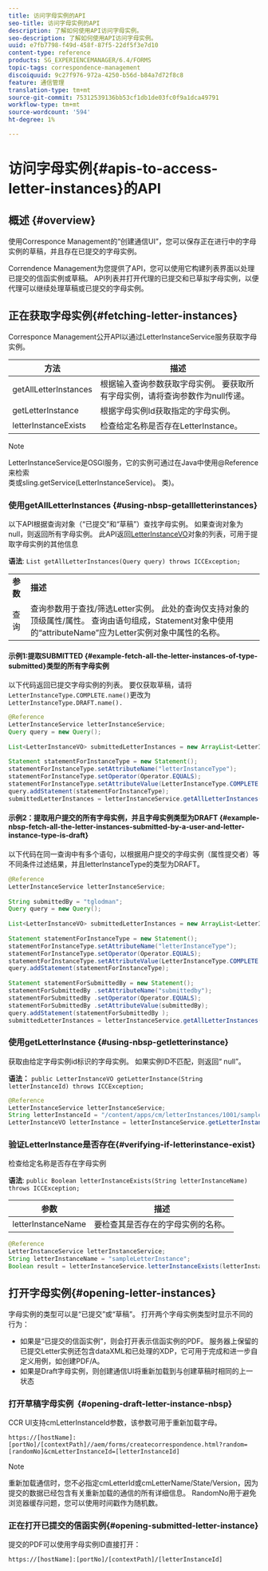 ```yaml
---
title: 访问字母实例的API
seo-title: 访问字母实例的API
description: 了解如何使用API访问字母实例。
seo-description: 了解如何使用API访问字母实例。
uuid: e7fb7798-f49d-458f-87f5-22df5f3e7d10
content-type: reference
products: SG_EXPERIENCEMANAGER/6.4/FORMS
topic-tags: correspondence-management
discoiquuid: 9c27f976-972a-4250-b56d-b84a7d72f8c8
feature: 通信管理
translation-type: tm+mt
source-git-commit: 75312539136bb53cf1db1de03fc0f9a1dca49791
workflow-type: tm+mt
source-wordcount: '594'
ht-degree: 1%

---
```



# 访问字母实例{#apis-to-access-letter-instances}的API

## 概述 {#overview}

使用Corresponce Management的“创建通信UI”，您可以保存正在进行中的字母实例的草稿，并且存在已提交的字母实例。

Correndence Management为您提供了API，您可以使用它构建列表界面以处理已提交的信函实例或草稿。 API列表并打开代理的已提交和已草拟字母实例，以便代理可以继续处理草稿或已提交的字母实例。

## 正在获取字母实例{#fetching-letter-instances}

Corresponce Management公开API以通过LetterInstanceService服务获取字母实例。

| 方法 | 描述 |
|--- |--- |
| getAllLetterInstances | 根据输入查询参数获取字母实例。 要获取所有字母实例，请将查询参数作为null传递。 |
| getLetterInstance | 根据字母实例Id获取指定的字母实例。 |
| letterInstanceExists | 检查给定名称是否存在LetterInstance。 |

>[!NOTE]
>
>LetterInstanceService是OSGI服务，它的实例可通过在Java中使用@Reference来检索\
>类或sling.getService(LetterInstanceService)。 类)。

### 使用getAllLetterInstances {#using-nbsp-getallletterinstances}

以下API根据查询对象（“已提交”和“草稿”）查找字母实例。 如果查询对象为null，则返回所有字母实例。 此API返回[LetterInstanceVO](https://helpx.adobe.com/aem-forms/6-2/javadocs/com/adobe/icc/dbforms/obj/LetterInstanceVO.html)对象的列表，可用于提取字母实例的其他信息

**语法**:  `List getAllLetterInstances(Query query) throws ICCException;`

<table> 
 <tbody> 
  <tr> 
   <td><strong>参数</strong></td> 
   <td><strong>描述</strong></td> 
  </tr> 
  <tr> 
   <td>查询</td> 
   <td>查询参数用于查找/筛选Letter实例。 此处的查询仅支持对象的顶级属性/属性。 查询由语句组成，Statement对象中使用的“attributeName”应为Letter实例对象中属性的名称。<br /> </td> 
  </tr> 
 </tbody> 
</table>

#### 示例1:提取SUBMITTED {#example-fetch-all-the-letter-instances-of-type-submitted}类型的所有字母实例

以下代码返回已提交字母实例的列表。 要仅获取草稿，请将`LetterInstanceType.COMPLETE.name()`更改为`LetterInstanceType.DRAFT.name().`

```java
@Reference
LetterInstanceService letterInstanceService;
Query query = new Query();
 
List<LetterInstanceVO> submittedLetterInstances = new ArrayList<LetterInstanceVO>();
 
Statement statementForInstanceType = new Statement();
statementForInstanceType.setAttributeName("letterInstanceType");
statementForInstanceType.setOperator(Operator.EQUALS);
statementForInstanceType.setAttributeValue(LetterInstanceType.COMPLETE.name());
query.addStatement(statementForInstanceType);
submittedLetterInstances = letterInstanceService.getAllLetterInstances(query);
```

#### 示例2：提取用户提交的所有字母实例，并且字母实例类型为DRAFT {#example-nbsp-fetch-all-the-letter-instances-submitted-by-a-user-and-letter-instance-type-is-draft}

以下代码在同一查询中有多个语句，以根据用户提交的字母实例（属性提交者）等不同条件过滤结果，并且letterInstanceType的类型为DRAFT。

```java
@Reference
LetterInstanceService letterInstanceService;
 
String submittedBy = "tglodman";
Query query = new Query();
 
List<LetterInstanceVO> submittedLetterInstances = new ArrayList<LetterInstanceVO>();
 
Statement statementForInstanceType = new Statement();
statementForInstanceType.setAttributeName("letterInstanceType");
statementForInstanceType.setOperator(Operator.EQUALS);
statementForInstanceType.setAttributeValue(LetterInstanceType.COMPLETE.name());
query.addStatement(statementForInstanceType);
 
Statement statementForSubmittedBy = new Statement();
statementForSubmittedBy .setAttributeName("submittedby");
statementForSubmittedBy .setOperator(Operator.EQUALS);
statementForSubmittedBy .setAttributeValue(submittedBy);
query.addStatement(statementForSubmittedBy );
submittedLetterInstances = letterInstanceService.getAllLetterInstances(query);
```

### 使用getLetterInstance {#using-nbsp-getletterinstance}

获取由给定字母实例id标识的字母实例。 如果实例ID不匹配，则返回“ null”。

**语法：** `public LetterInstanceVO getLetterInstance(String letterInstanceId) throws ICCException;`

```java
@Reference
LetterInstanceService letterInstanceService;
String letterInstanceId = "/content/apps/cm/letterInstances/1001/sampleLetterInstance";
LetterInstanceVO letterInstance = letterInstanceService.getLetterInstance(letterInstanceId );
```

### 验证LetterInstance是否存在{#verifying-if-letterinstance-exist}

检查给定名称是否存在字母实例

**语法**:  `public Boolean letterInstanceExists(String letterInstanceName) throws ICCException;`

| **参数** | **描述** |
|---|---|
| letterInstanceName | 要检查其是否存在的字母实例的名称。 |

```java
@Reference
LetterInstanceService letterInstanceService;
String letterInstanceName = "sampleLetterInstance";
Boolean result = letterInstanceService.letterInstanceExists(letterInstanceName );
```

## 打开字母实例{#opening-letter-instances}

字母实例的类型可以是“已提交”或“草稿”。 打开两个字母实例类型时显示不同的行为：

* 如果是“已提交的信函实例”，则会打开表示信函实例的PDF。 服务器上保留的已提交Letter实例还包含dataXML和已处理的XDP，它可用于完成和进一步自定义用例，如创建PDF/A。
* 如果是Draft字母实例，则创建通信UI将重新加载到与创建草稿时相同的上一状态

### 打开草稿字母实例  {#opening-draft-letter-instance-nbsp}

CCR UI支持cmLetterInstanceId参数，该参数可用于重新加载字母。

`https://[hostName]:[portNo]/[contextPath]//aem/forms/createcorrespondence.html?random=[randomNo]&cmLetterInstanceId=[letterInstanceId]`

>[!NOTE]
>
>重新加载通信时，您不必指定cmLetterId或cmLetterName/State/Version，因为提交的数据已经包含有关重新加载的通信的所有详细信息。 RandomNo用于避免浏览器缓存问题，您可以使用时间戳作为随机数。

### 正在打开已提交的信函实例{#opening-submitted-letter-instance}

提交的PDF可以使用字母实例ID直接打开：

`https://[hostName]:[portNo]/[contextPath]/[letterInstanceId]`
